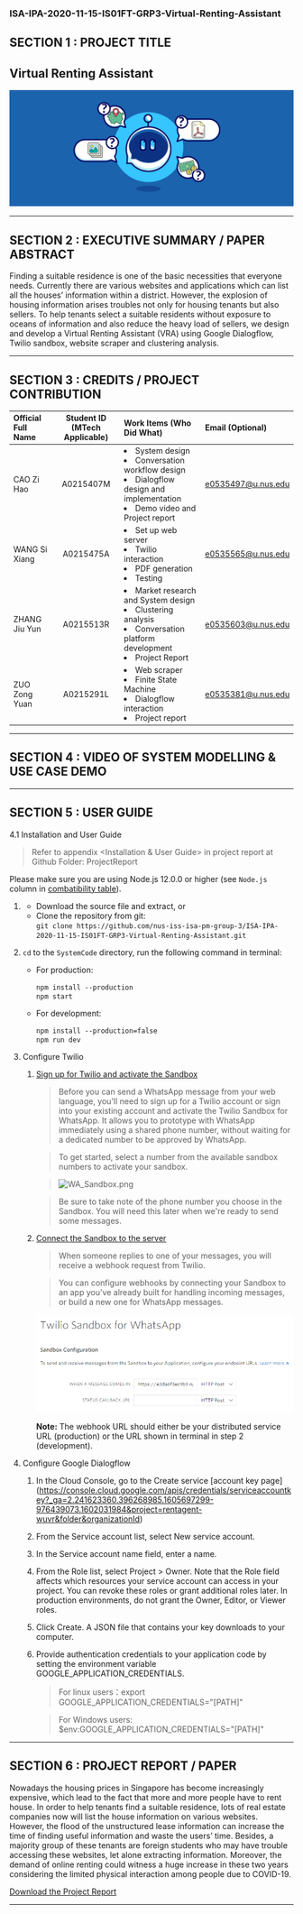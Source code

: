﻿### ISA-IPA-2020-11-15-IS01FT-GRP3-Virtual-Renting-Assistant
## SECTION 1 : PROJECT TITLE
## Virtual Renting Assistant

![logo.png](Miscellaneous/logo.png)

---

## SECTION 2 : EXECUTIVE SUMMARY / PAPER ABSTRACT

Finding a suitable residence is one of the basic necessities that everyone needs. Currently there are various websites and applications which can list all the houses’ information within a district. However, the explosion of housing information arises troubles not only for housing tenants but also sellers. To help tenants select a suitable residents without exposure to oceans of information and also reduce the heavy load of sellers, we design and develop a Virtual Renting Assistant (VRA) using Google Dialogflow, Twilio sandbox, website scraper and clustering analysis.

---

## SECTION 3 : CREDITS / PROJECT CONTRIBUTION

| Official Full Name  | Student ID (MTech Applicable)  | Work Items (Who Did What) | Email (Optional) |
| :------------ |:---------------:| :-----| :-----|
| CAO Zi Hao | A0215407M | <li>System design</li><li>Conversation workflow design</li><li>Dialogflow design and implementation</li><li>Demo video and Project report</li> | e0535497@u.nus.edu |
| WANG Si Xiang | A0215475A | <li>Set up web server</li><li>Twilio interaction</li><li>PDF generation</li><li>Testing</li> | e0535565@u.nus.edu |
| ZHANG Jiu Yun | A0215513R | <li>Market research and System design</li><li>Clustering analysis</li><li>Conversation platform development</li><li>Project Report</li> | e0535603@u.nus.edu |
| ZUO Zong Yuan | A0215291L | <li>Web scraper</li><li>Finite State Machine</li><li>Dialogflow interaction</li><li>Project report</li> | e0535381@u.nus.edu |

---

## SECTION 4 : VIDEO OF SYSTEM MODELLING & USE CASE DEMO

---

## SECTION 5 : USER GUIDE
4.1 Installation and User Guide 

> Refer to appendix <Installation & User Guide> in project report at Github Folder: ProjectReport

Please make sure you are using Node.js 12.0.0 or higher (see `Node.js` column in [combatibility table](https://developer.mozilla.org/en-US/docs/Web/JavaScript/Reference/Global_Objects/Object/fromEntries#Browser_compatibility)).

1. - Download the source file and extract, or
   - Clone the repository from git:  
    `git clone https://github.com/nus-iss-isa-pm-group-3/ISA-IPA-2020-11-15-IS01FT-GRP3-Virtual-Renting-Assistant.git`
2. `cd` to the `SystemCode` directory, run the following command in terminal:
   - For production:  
     ```
     npm install --production
     npm start
     ```
   - For development:  
     ```
     npm install --production=false
     npm run dev
     ```
3. Configure Twilio
   1. [Sign up for Twilio and activate the Sandbox](https://www.twilio.com/docs/whatsapp/quickstart/node?code-sample=code-send-a-message-with-whatsapp-and-nodejs&code-language=Node.js&code-sdk-version=3.x#sign-up-for-twilio-and-activate-the-sandbox)
      > Before you can send a WhatsApp message from your web language, you'll need to sign up for a Twilio account or sign into your existing account and activate the Twilio Sandbox for WhatsApp. It allows you to prototype with WhatsApp immediately using a shared phone number, without waiting for a dedicated number to be approved by WhatsApp.

      > To get started, select a number from the available sandbox numbers to activate your sandbox.

      > ![WA_Sandbox.png](https://twilio-cms-prod.s3.amazonaws.com/images/WA_Sandbox.width-800.png)

      > Be sure to take note of the phone number you choose in the Sandbox. You will need this later when we're ready to send some messages.
   2. [Connect the Sandbox to the server](https://www.twilio.com/docs/whatsapp/quickstart/node?code-sample=code-send-a-message-with-whatsapp-and-nodejs&code-language=Node.js&code-sdk-version=3.x#receive-and-reply-to-messages-from-whatsapp)
      > When someone replies to one of your messages, you will receive a webhook request from Twilio.

      > You can configure webhooks by connecting your Sandbox to an app you've already built for handling incoming messages, or build a new one for WhatsApp messages.

      ![Connect-the-Sandbox-to-the-server.png](Miscellaneous/Connect-the-Sandbox-to-the-server.png)

      **Note:** The webhook URL should either be your distributed service URL (production) or the URL shown in terminal in step 2 (development).

4. Configure Google Dialogflow
   1. In the Cloud Console, go to the Create service [account key page] (https://console.cloud.google.com/apis/credentials/serviceaccountkey?_ga=2.241623360.396268985.1605697299-976439073.1602031984&project=rentagent-wuvr&folder&organizationId)
   2. From the Service account list, select New service account.
   3. In the Service account name field, enter a name.
   4. From the Role list, select Project > Owner. Note that the Role field affects which resources your service account can access in your project. You can revoke these roles or grant additional roles later. In production environments, do not grant the Owner, Editor, or Viewer roles. 
   5. Click Create. A JSON file that contains your key downloads to your computer.
   6. Provide authentication credentials to your application code by setting the environment variable GOOGLE_APPLICATION_CREDENTIALS.
      > For linux users：export GOOGLE_APPLICATION_CREDENTIALS="[PATH]"
      
      > For Windows users: $env:GOOGLE_APPLICATION_CREDENTIALS="[PATH]"
---

## SECTION 6 : PROJECT REPORT / PAPER
Nowadays the housing prices in Singapore has become increasingly expensive, which lead to the fact that more and more people have to rent house. In order to help tenants find a suitable residence, lots of real estate companies now will list the house information on various websites. However, the flood of the unstructured lease information can increase the time of finding useful information and waste the users’ time. Besides, a majority group of these tenants are foreign students who may have trouble accessing these websites, let alone extracting information. Moreover, the demand of online renting could witness a huge increase in these two years considering the limited physical interaction among people due to COVID-19.  

[Download the Project Report](ProjectReport/IPA%20report.pdf)

---
